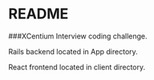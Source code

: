 # README

###XCentium Interview coding challenge.

Rails backend located in App directory.

React frontend located in client directory.
